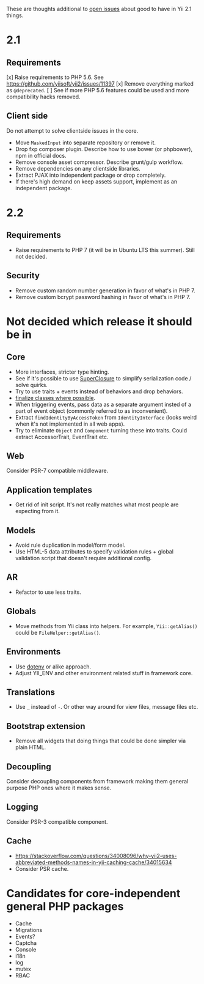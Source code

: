 These are thoughts additional to [open issues](https://github.com/yiisoft/yii2/milestones/2.1.x) about good to have in Yii 2.1 things.

# 2.1

## Requirements

[x] Raise requirements to PHP 5.6. See https://github.com/yiisoft/yii2/issues/11397
[x] Remove everything marked as `@deprecated`.
[ ] See if more PHP 5.6 features could be used and more compatibility hacks removed.

## Client side

Do not attempt to solve clientside issues in the core.

- Move `MaskedInput` into separate repository or remove it.
- Drop fxp composer plugin. Describe how to use bower (or phpbower), npm in official docs.
- Remove console asset compressor. Describe grunt/gulp workflow.
- Remove dependencies on any clientside libraries.
- Extract PJAX into independent package or drop completely.
- If there's high demand on keep assets support, implement as an independent package.

# 2.2

## Requirements

- Raise requirements to PHP 7 (it will be in Ubuntu LTS this summer). Still not decided.

## Security

- Remove custom random number generation in favor of what's in PHP 7.
- Remove custom bcrypt password hashing in favor of what's in PHP 7.


# Not decided which release it should be in

## Core

- More interfaces, stricter type hinting.
- See if it's possible to use [SuperClosure](https://github.com/jeremeamia/super_closure) to simplify serialization code / solve quirks.
- Try to use traits + events instead of behaviors and drop behaviors.
- [finalize classes where possible](https://ocramius.github.io/blog/when-to-declare-classes-final/).
- When triggering events, pass data as a separate argument insted of a part of event object (commonly referred to as inconvenient).
- Extract `findIdentityByAccessToken` from `IdentityInterface` (looks weird when it's not implemented in all web apps).
- Try to eliminate `Object` and `Component` turning these into traits. Could extract AccessorTrait, EventTrait etc.

## Web

Consider PSR-7 compatible middleware.

## Application templates

- Get rid of init script. It's not really matches what most people are expecting from it.

## Models

- Avoid rule duplication in model/form model.
- Use HTML-5 data attributes to specify validation rules + global validation script that doesn't require additional config.

## AR

- Refactor to use less traits.

## Globals

- Move methods from Yii class into helpers. For example, `Yii::getAlias()` could be `FileHelper::getAlias()`.

## Environments

- Use [dotenv](https://github.com/vlucas/phpdotenv) or alike approach.
- Adjust YII_ENV and other environment related stuff in framework core.

## Translations

- Use `_` instead of `-`. Or other way around for view files, message files etc.

## Bootstrap extension

- Remove all widgets that doing things that could be done simpler via plain HTML.

## Decoupling

Consider decoupling components from framework making them general purpose PHP ones where it makes sense.

## Logging

Consider PSR-3 compatible component.

## Cache

- https://stackoverflow.com/questions/34008096/why-yii2-uses-abbreviated-methods-names-in-yii-caching-cache/34015634
- Consider PSR cache.

# Candidates for core-independent general PHP packages

- Cache
- Migrations
- Events?
- Captcha
- Console
- i18n
- log
- mutex
- RBAC